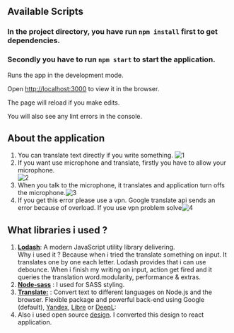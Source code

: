 ## Available Scripts
### In the project directory, you have run  `npm install` first to get dependencies.
### Secondly you have to run `npm start` to start the application.

Runs the app in the development mode.

Open [http://localhost:3000](http://localhost:3000) to view it in the browser.

  

The page will reload if you make edits.

You will also see any lint errors in the console.


## About the application
1. You can translate text directly if you write something. ![1](https://user-images.githubusercontent.com/22801767/144762643-a90682a1-f58c-4184-8951-0b8bb242dc23.png)
2. If you want use microphone and translate, firstly you have to allow your microphone.<br> ![2](https://user-images.githubusercontent.com/22801767/144762729-1456ac05-d801-4367-9583-49ab9bbccf31.png)
3. When you talk to the microphone, it translates and application turn offs the microphone.![3](https://user-images.githubusercontent.com/22801767/144762730-63f8ec69-a4a1-4d97-86f6-b2f1a80d112c.png)
4. If you get this error please use a vpn. Google translate api sends an error because of overload. If you use vpn problem solve![4](https://user-images.githubusercontent.com/22801767/144762732-2e1d7622-a05e-44a3-9a5e-38bf4e53d713.png)


## What libraries i used ?
1. <b><a href="https://lodash.com/">Lodash</a></b>:  A modern JavaScript utility library delivering.<br> Why i used it ? Because when i tried the translate something on input. It translates one by one each letter.
Lodash provides that i can use debounce. When i finish my writing on input, action get fired and it queries the translation word.modularity, performance & extras.
2. <b><a href="https://www.npmjs.com/package/node-sass">Node-sass</a></b> : I used for SASS styling.
3.  <b><a href="https://www.npmjs.com/package/translate">Translate:</a></b> : Convert text to different languages on Node.js and the browser. Flexible package and powerful back-end using Google (default), [Yandex](https://translate.yandex.com/), [Libre](https://libretranslate.com/) or [DeepL](https://www.deepl.com/en/translator):
4. Also i used open source <a href="https://codepen.io/ochi/pen/apgxBd">design</a>. I converted this design to react application.
	






  
